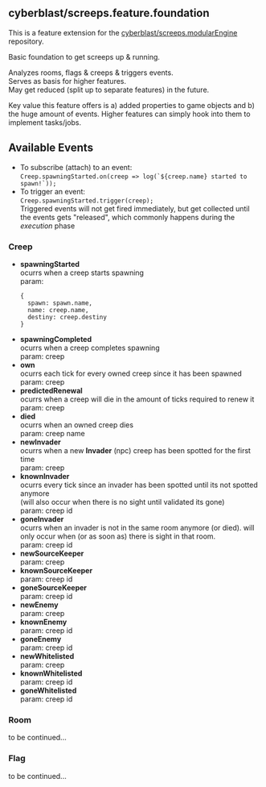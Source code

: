 
## cyberblast/screeps.feature.foundation

This is a feature extension for the [cyberblast/screeps.modularEngine](https://github.com/cyberblast/screeps.modularEngine) repository.

Basic foundation to get screeps up & running.  

Analyzes rooms, flags & creeps & triggers events.  
Serves as basis for higher features.  
May get reduced (split up to separate features) in the future.

Key value this feature offers is a) added properties to game objects and b) the huge amount of events. Higher features can simply hook into them to implement tasks/jobs.


## Available Events

* To subscribe (attach) to an event:  
  ``Creep.spawningStarted.on(creep => log(`${creep.name} started to spawn!`));``
* To trigger an event:  
  ``Creep.spawningStarted.trigger(creep);``  
  Triggered events will not get fired immediately, but get collected until the events gets "released", which commonly happens during the *execution* phase

### Creep  
* __spawningStarted__  
  ocurrs when a creep starts spawning  
  param:
  ```JS
  { 
    spawn: spawn.name, 
    name: creep.name, 
    destiny: creep.destiny 
  }
  ```
* __spawningCompleted__  
  ocurrs when a creep completes spawning  
  param: creep
* __own__  
  ocurrs each tick for every owned creep since it has been spawned  
  param: creep
* __predictedRenewal__  
  ocurrs when a creep will die in the amount of ticks required to renew it  
  param: creep
* __died__  
  ocurrs when an owned creep dies  
  param: creep name
* __newInvader__  
  ocurrs when a new __Invader__ (npc) creep has been spotted for the first time  
  param: creep
* __knownInvader__  
  ocurrs every tick since an invader has been spotted until its not spotted anymore  
  (will also occur when there is no sight until validated its gone)  
  param: creep id
* __goneInvader__  
  ocurrs when an invader is not in the same room anymore (or died). will only occur when (or as soon as) there is sight in that room.  
  param: creep id
* __newSourceKeeper__  
  param: creep
* __knownSourceKeeper__  
  param: creep id
* __goneSourceKeeper__  
  param: creep id
* __newEnemy__  
  param: creep
* __knownEnemy__  
  param: creep id
* __goneEnemy__  
  param: creep id
* __newWhitelisted__  
  param: creep
* __knownWhitelisted__  
  param: creep id
* __goneWhitelisted__  
  param: creep id
### Room
  to be continued...
### Flag
  to be continued...

